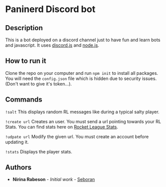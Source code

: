 # Paninerd Discord bot

## Description

This is a bot deployed on a discord channel just to have fun and learn bots and javascript. It uses [discord.js](https://discord.js.org/#/) and [node.js](https://nodejs.org/en/).

## How to run it

Clone the repo on your computer and run `npm init` to install all packages. You will need the `config.json` file which is hidden due to security issues. (Don't want to give it's token...).

## Commands

`!salt`
This displays random RL messages like during a typical salty player.

`!create url`
Creates an user. You must send a url pointing towards your RL Stats. You can find stats here on [Rocket League Stats](https://rocketleaguestats.com).

`!udpate url`
Modify the given url. You must create an account before updating it.

`!stats`
Displays the player stats.

## Authors

* **Nirina Rabeson** - *Initial work* - [Seboran](https://github.com/Seboran)

